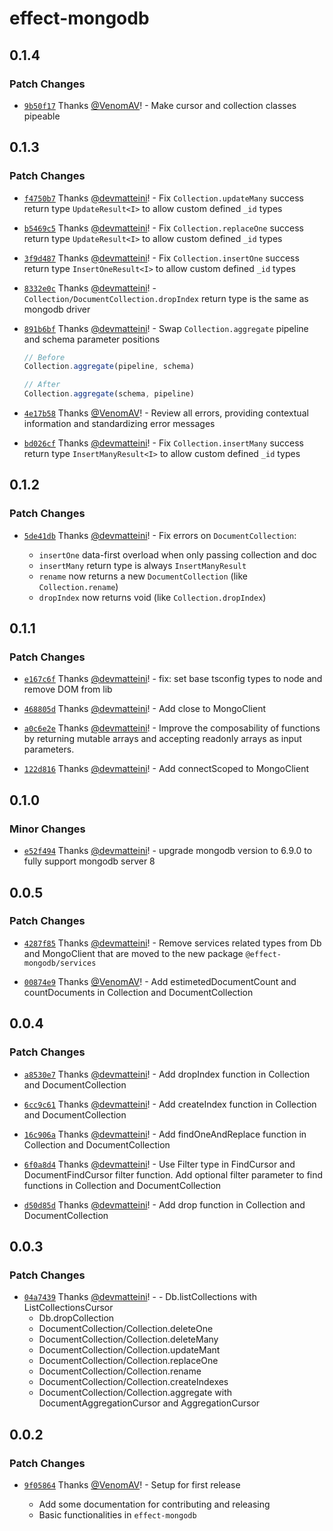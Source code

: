 # effect-mongodb

## 0.1.4

### Patch Changes

- [`9b50f17`](https://github.com/doubleloop-io/effect-mongodb/commit/9b50f179f2c209ba24b8fbcd4753ce1708522f8f) Thanks [@VenomAV](https://github.com/VenomAV)! - Make cursor and collection classes pipeable

## 0.1.3

### Patch Changes

- [`f4750b7`](https://github.com/doubleloop-io/effect-mongodb/commit/f4750b7f43f395d137f3d59f4f6e829553475c77) Thanks [@devmatteini](https://github.com/devmatteini)! - Fix `Collection.updateMany` success return type `UpdateResult<I>` to allow custom defined `_id` types

- [`b5469c5`](https://github.com/doubleloop-io/effect-mongodb/commit/b5469c5ce92b40483feff0e3541b0acffcf4db9e) Thanks [@devmatteini](https://github.com/devmatteini)! - Fix `Collection.replaceOne` success return type `UpdateResult<I>` to allow custom defined `_id` types

- [`3f9d487`](https://github.com/doubleloop-io/effect-mongodb/commit/3f9d4877c8dcf1926da175fd6ff5b345d7926591) Thanks [@devmatteini](https://github.com/devmatteini)! - Fix `Collection.insertOne` success return type `InsertOneResult<I>` to allow custom defined `_id` types

- [`8332e0c`](https://github.com/doubleloop-io/effect-mongodb/commit/8332e0c76faf9f7594364ba73b54a37d73f98c79) Thanks [@devmatteini](https://github.com/devmatteini)! - `Collection/DocumentCollection.dropIndex` return type is the same as mongodb driver

- [`891b6bf`](https://github.com/doubleloop-io/effect-mongodb/commit/891b6bf32e3483707166656db1d116e75bd51122) Thanks [@devmatteini](https://github.com/devmatteini)! - Swap `Collection.aggregate` pipeline and schema parameter positions

  ```typescript
  // Before
  Collection.aggregate(pipeline, schema)

  // After
  Collection.aggregate(schema, pipeline)
  ```

- [`4e17b58`](https://github.com/doubleloop-io/effect-mongodb/commit/4e17b584406669236a0e9c2375749685981e70f0) Thanks [@VenomAV](https://github.com/VenomAV)! - Review all errors, providing contextual information and standardizing error messages

- [`bd026cf`](https://github.com/doubleloop-io/effect-mongodb/commit/bd026cf25fcbbdf3f6ae2fed4f240651626d0b7a) Thanks [@devmatteini](https://github.com/devmatteini)! - Fix `Collection.insertMany` success return type `InsertManyResult<I>` to allow custom defined `_id` types

## 0.1.2

### Patch Changes

- [`5de41db`](https://github.com/doubleloop-io/effect-mongodb/commit/5de41dbbacb1fcfd4c38cc3e9c24a992741d94b6) Thanks [@devmatteini](https://github.com/devmatteini)! - Fix errors on `DocumentCollection`:

  - `insertOne` data-first overload when only passing collection and doc
  - `insertMany` return type is always `InsertManyResult`
  - `rename` now returns a new `DocumentCollection` (like `Collection.rename`)
  - `dropIndex` now returns void (like `Collection.dropIndex`)

## 0.1.1

### Patch Changes

- [`e167c6f`](https://github.com/doubleloop-io/effect-mongodb/commit/e167c6fe94cda5b9ee04f17496e4dd303a06769d) Thanks [@devmatteini](https://github.com/devmatteini)! - fix: set base tsconfig types to node and remove DOM from lib

- [`468805d`](https://github.com/doubleloop-io/effect-mongodb/commit/468805d21bc921d7690060e95e4dd447aeca149b) Thanks [@devmatteini](https://github.com/devmatteini)! - Add close to MongoClient

- [`a0c6e2e`](https://github.com/doubleloop-io/effect-mongodb/commit/a0c6e2e37bb72e96e999c416602ef34b5264e2a9) Thanks [@devmatteini](https://github.com/devmatteini)! - Improve the composability of functions by returning mutable arrays and accepting readonly arrays as input parameters.

- [`122d816`](https://github.com/doubleloop-io/effect-mongodb/commit/122d816a53c6ea41b254e8ea76d7a8d17a44ce8f) Thanks [@devmatteini](https://github.com/devmatteini)! - Add connectScoped to MongoClient

## 0.1.0

### Minor Changes

- [`e52f494`](https://github.com/doubleloop-io/effect-mongodb/commit/e52f4944ccae2dea261138781460b3d40567eb53) Thanks [@devmatteini](https://github.com/devmatteini)! - upgrade mongodb version to 6.9.0 to fully support mongodb server 8

## 0.0.5

### Patch Changes

- [`4287f85`](https://github.com/doubleloop-io/effect-mongodb/commit/4287f85efbd7aa91e96d0a382622b4cc46bbe748) Thanks [@devmatteini](https://github.com/devmatteini)! - Remove services related types from Db and MongoClient that are moved to the new package `@effect-mongodb/services`

- [`00874e9`](https://github.com/doubleloop-io/effect-mongodb/commit/00874e936a7e54925c848749a54df536171587ac) Thanks [@VenomAV](https://github.com/VenomAV)! - Add estimetedDocumentCount and countDocuments in Collection and DocumentCollection

## 0.0.4

### Patch Changes

- [`a8530e7`](https://github.com/doubleloop-io/effect-mongodb/commit/a8530e703a9b065f660f31db5cf9ea9dca12bd69) Thanks [@devmatteini](https://github.com/devmatteini)! - Add dropIndex function in Collection and DocumentCollection

- [`6cc9c61`](https://github.com/doubleloop-io/effect-mongodb/commit/6cc9c6108cab2d4c8ed2555fb603df5791f75f1c) Thanks [@devmatteini](https://github.com/devmatteini)! - Add createIndex function in Collection and DocumentCollection

- [`16c906a`](https://github.com/doubleloop-io/effect-mongodb/commit/16c906af4ef5afc5b62522c73c9f571176ee5048) Thanks [@devmatteini](https://github.com/devmatteini)! - Add findOneAndReplace function in Collection and DocumentCollection

- [`6f0a8d4`](https://github.com/doubleloop-io/effect-mongodb/commit/6f0a8d4404a74238fbc901fae5a212c1c7c6b2bc) Thanks [@devmatteini](https://github.com/devmatteini)! - Use Filter type in FindCursor and DocumentFindCursor filter function.
  Add optional filter parameter to find functions in Collection and DocumentCollection

- [`d50d85d`](https://github.com/doubleloop-io/effect-mongodb/commit/d50d85db297b5d6e8e4b7db2f151c64bf9ac3c9e) Thanks [@devmatteini](https://github.com/devmatteini)! - Add drop function in Collection and DocumentCollection

## 0.0.3

### Patch Changes

- [`04a7439`](https://github.com/doubleloop-io/effect-mongodb/commit/04a74397723f0f4ae68af8defba49dff8f31fc31) Thanks [@devmatteini](https://github.com/devmatteini)! - - Db.listCollections with ListCollectionsCursor
  - Db.dropCollection
  - DocumentCollection/Collection.deleteOne
  - DocumentCollection/Collection.deleteMany
  - DocumentCollection/Collection.updateMant
  - DocumentCollection/Collection.replaceOne
  - DocumentCollection/Collection.rename
  - DocumentCollection/Collection.createIndexes
  - DocumentCollection/Collection.aggregate with DocumentAggregationCursor and AggregationCursor

## 0.0.2

### Patch Changes

- [`9f05864`](https://github.com/doubleloop-io/effect-mongodb/commit/9f05864b7119728b0a27f144732b08d437f53c95) Thanks [@VenomAV](https://github.com/VenomAV)! - Setup for first release

  - Add some documentation for contributing and releasing
  - Basic functionalities in `effect-mongodb`
